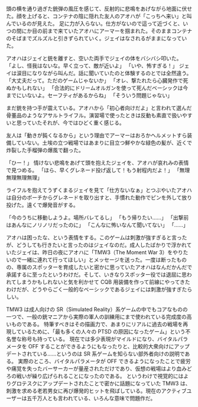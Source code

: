 頭の横を通り過ぎた銃弾の風圧を感じて、反射的に悲鳴をあげながら地面に伏せた。顔を上げると、コンテナの陰に隠れた友人のアオハが「こっちへ来い」と叫んでいるのが見えた。
足に力が入らない。仕方がないので這って近づくと、いつの間にか目の前まで来ていたアオハにアーマーを掴まれた。そのままコンテナのそばまでズルズルと引きずられていく。ジェイはなされるがままになっていた。

アオハはジェイと銃を離すと、空いた両手でジェイの体をバシバシ叩いた。
「よし、怪我はないな。早く立って、敵が近いよ」
「いや、怖すぎる！」
ジェイは涙目になりながら叫んだ。話に聞いていたのと体験するのとでは全然違う。
「大丈夫だって。ただのゲームじゃないか」
「オレ、撃たれたら心臓発作で死ぬかもしれない」
「合法的にドリームオルガンを使って死んだベーシックは今までにいないよ。セーフティがあるからね」
「そういう問題じゃない」

まだ銃を持つ手が震えている。アオハから「初心者向けだよ」と言われて選んだ骨董品のようなアサルトライフル。演習場で使ったときは反動も素直で扱いやすいと思っていたそれが、今ではひどく重く感じる。

友人は「動きが鈍くなるから」という理由でアーマーはおろかヘルメットすら装備していない。土埃の立つ戦場ではあまりに目立つ鮮やかな緑色の髪が、近くで炸裂した手榴弾の爆風で翻った。

「ひー！」
情けない悲鳴をあげて頭を抱えたジェイを、アオハが哀れみの表情で見つめる。
「ほら、早くグレネード投げ返して！もう射程内だよ！」
「無理無理無理無理」

ライフルを抱えてうずくまるジェイを見て「仕方ないなぁ」とつぶやいたアオハは自分のポーチからグレネードを取り出すと、手慣れた動作でピンを外して放り投げた。遠くで爆発音がする。

「今のうちに移動しようよ。場所バレてるし」
「もう帰りたい……」
「出撃前はあんなにノリノリだったのに」
「こんなに怖いなんて聞いてない」
「……」

アオハは困ったな、という表情をする。このゲームは刺激が強すぎると言ったが、どうしても行きたいと言ったのはジェイなのだ。成人したばかりで浮かれていたジェイは、昨日の夜にアオハに「TMW3（The Moment War 3）をやりたいので一緒に連れて行ってほしい」とメッセージを送った。一度は断ったものの、専属のスポッターを育成したいと密かに思っていたアオハはなんだかんだで承諾するに至ったというわけだ。そして、いきなりスポッター役では退屈に思われてしまうかもしれないと気を利かせて CQB 用装備を作って前線にやってきたわけだが、どうやらごく一般的なベーシックであるジェイには刺激が強すぎたらしい。

TMW3 は成人向けの SR（Simulated Reality）系ゲームの中でもコアなものの一つで、一般の銃マニアから実際の軍人の訓練用にまで使われている完成度の高いものである。
特筆すべきはその描画力で、あまりにリアルに過去の戦場を再現しているために、「最も多くの人々の PTSD の原因になったゲーム」という不名誉な称号も持っている。
現在では多少表現がマイルドになり、バイタルパラメータを OFF することができるようにもなったりと、比較的大衆向けにアップデートされている……というのは SR 系ゲームを知らない部外者向けの説明である。
実際のところ、バイタルパラメータが OFF できるようになったことで疲労や痛覚を失ったバーサーカーが量産されただけであり、仮想の戦場はより血みどろの戦いが繰り広げられることになったのである。
というわけで視覚的にはよりグロテスクにアップデートされたことで密かに話題になっていた TMW3 は、刺激を求める老若男女に再び爆発的ヒットを飛ばしている。現在のアクティブユーザーは五千万人とも言われている、いろんな意味で問題作だ。
